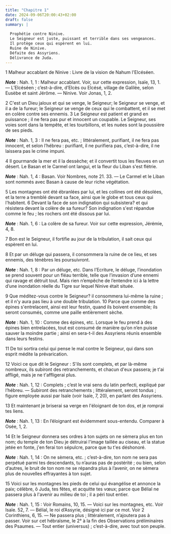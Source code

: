 ```yaml
---
title: "Chapitre 1"
date: 2024-09-06T20:00:43+02:00
draft: false
summary: |
  
  Prophétie contre Ninive.
  Le Seigneur est juste, puissant et terrible dans ses vengeances.
  Il protège ceux qui espèrent en lui.
  Ruine de Ninive.
  Défaite des Assyriens.
  Délivrance de Juda.
---
```



1 Malheur accablant de Ninive : Livre de la vision de Nahum l'Elcéséen.

***Note*** :  Nah. 1, 1 : Malheur accablant. Voir, sur cette expression, Isaïe, 13, 1. ― L’Elcéséen ; c’est-à-dire, d’Elcès ou Elcésé, village de Galilée, selon Eusèbe et saint Jérôme. ― Ninive. Voir Jonas, 1, 2.


2 C'est un Dieu jaloux et qui se venge, le Seigneur; le Seigneur se venge, et il a de la fureur; le Seigneur se venge de ceux qui le combattent, et il se met en colère contre ses ennemis. 3 Le Seigneur est patient et grand en puissance ; il ne fera pas pur et innocent un coupable. Le Seigneur, ses voies sont dans la tempête, et les tourbillons, et les nuées sont la poussière de ses pieds.

***Note*** :  Nah. 1, 3 : Il ne fera pas, etc. ; littéralement, purifiant, il ne fera pas innocent, et selon l’hébreu : purifiant, il ne purifiera pas, c’est-à-dire, il ne laissera pas le crime impuni.


4 Il gourmande la mer et il la dessèche; et il convertit tous les fleuves en un désert. Le Basan et le Carmel ont langui, et la fleur du Liban s'est flétrie.

***Note*** :  Nah. 1, 4 : Basan. Voir Nombres, note 21. 33. ― Le Carmel et le Liban sont nommés avec Basan à cause de leur riche végétation.

5 Les montagnes ont été ébranlées par lui, et les collines ont été désolées, et la terre a tremblé devant sa face, ainsi que le globe et tous ceux qui l'habitent. 6 Devant la face de son indignation qui subsistera? et qui résistera devant la colère de sa fureur? Son indignation s'est répandue comme le feu ; les rochers ont été dissous par lui.

***Note*** :  Nah. 1, 6 : La colère de sa fureur. Voir sur cette expression, Jérémie, 4, 8.


7 Bon est le Seigneur, il fortifie au jour de la tribulation, il sait ceux qui espèrent en lui.


8 Et par un déluge qui passera, il consommera la ruine de ce lieu, et ses ennemis, des ténèbres les poursuivront.

***Note*** :  Nah. 1, 8 : Par un déluge, etc. Dans l’Ecriture, le déluge, l’inondation se prend souvent pour un fléau terrible, telle que l’invasion d’une ennemi qui ravage et détruit tout. Mais rien n’empêche de l’entendre ici à la lettre d’une inondation réelle du Tigre sur lequel Ninive était située.

9 Que méditez-vous contre le Seigneur? il consommera lui-même la ruine ; et il n'y aura pas lieu à une double tribulation. 10 Parce que comme des épines s'entrelacent, ainsi est leur festin, quand ils boivent ensemble; ils seront consumés, comme une paille entièrement sèche.

***Note*** :  Nah. 1, 10 : Comme des épines, etc. Lorsque le feu prend à des épines bien entrelacées, tout est consumé de manière qu’on n’en puisse sauver la moindre partie ; ainsi en sera-t-il des Assyriens réunis ensemble dans leurs festins.

11 De toi sortira celui qui pense le mal contre le Seigneur, qui dans son esprit médite la prévarication.


12 Voici ce que dit le Seigneur : S'ils sont complets, et par là-même nombreux, ils subiront des retranchements, et chacun d'eux passera; je t'ai affligé, mais je ne t'affligerai plus.

***Note*** :  Nah. 1, 12 : Complets ; c’est le vrai sens du latin perfecti, expliqué par l’hébreu. ― Subiront des retranchements ; littéralement, seront tondus ; figure employée aussi par Isaïe (voir Isaïe, 7, 20), en parlant des Assyriens.

13 Et maintenant je briserai sa verge en l'éloignant de ton dos, et je romprai tes liens.

***Note*** :  Nah. 1, 13 : En l’éloignant est évidemment sous-entendu. Comparer à Osée, 1, 2.


14 Et le Seigneur donnera ses ordres à ton sujets on ne sèmera plus en ton nom; du temple de ton Dieu je détruirai l'image taillée au ciseau, et la statue jetée en fonte, j'en ferai ton sépulcre, parce que tu t'es déshonoré.

***Note*** :  Nah. 1, 14 : On ne sèmera, etc. ; c’est-à-dire, ton nom ne sera pas perpétué parmi tes descendants, tu n’auras pas de postérité ; ou bien, selon d’autres, le bruit de ton nom ne se répandra plus à l’avenir, on ne sèmera plus de nouvelles effrayantes à ton sujet.

15 Voici sur les montagnes les pieds de celui qui évangélise et annonce la paix; célèbre, ô Juda, tes fêtes, et acquitte tes vœux; parce que Bélial ne passera plus à l'avenir au milieu de toi ; il a péri tout entier.

***Note*** :  Nah. 1, 15 : Voir Romains, 10, 15. ― Voici sur les montagnes, etc. Voir Isaïe. 52, 7. ― Bélial, le roi d’Assyrie, désigné ici par ce mot. Voir 2 Corinthiens, 6, 15. ― Ne passera plus ; littéralement, n’ajoutera pas à passer. Voir sur cet hébraïsme, le 2° à la fin des Observations préliminaires des Psaumes. ― Tout entier (universus) ; c’est-à-dire, avec tout son peuple.

